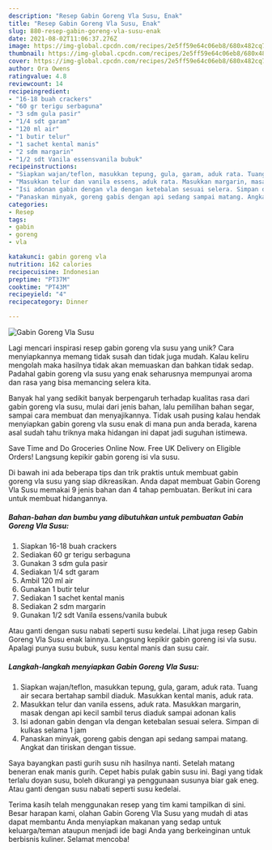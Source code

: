 ```yaml
---
description: "Resep Gabin Goreng Vla Susu, Enak"
title: "Resep Gabin Goreng Vla Susu, Enak"
slug: 880-resep-gabin-goreng-vla-susu-enak
date: 2021-08-02T11:06:37.276Z
image: https://img-global.cpcdn.com/recipes/2e5ff59e64c06eb8/680x482cq70/gabin-goreng-vla-susu-foto-resep-utama.jpg
thumbnail: https://img-global.cpcdn.com/recipes/2e5ff59e64c06eb8/680x482cq70/gabin-goreng-vla-susu-foto-resep-utama.jpg
cover: https://img-global.cpcdn.com/recipes/2e5ff59e64c06eb8/680x482cq70/gabin-goreng-vla-susu-foto-resep-utama.jpg
author: Ora Owens
ratingvalue: 4.8
reviewcount: 14
recipeingredient:
- "16-18 buah crackers"
- "60 gr terigu serbaguna"
- "3 sdm gula pasir"
- "1/4 sdt garam"
- "120 ml air"
- "1 butir telur"
- "1 sachet kental manis"
- "2 sdm margarin"
- "1/2 sdt Vanila essensvanila bubuk"
recipeinstructions:
- "Siapkan wajan/teflon, masukkan tepung, gula, garam, aduk rata. Tuang air secara bertahap sambil diaduk. Masukkan kental manis, aduk rata."
- "Masukkan telur dan vanila essens, aduk rata. Masukkan margarin, masak dengan api kecil sambil terus diaduk sampai adonan kalis"
- "Isi adonan gabin dengan vla dengan ketebalan sesuai selera. Simpan di kulkas selama 1 jam"
- "Panaskan minyak, goreng gabis dengan api sedang sampai matang. Angkat dan tiriskan dengan tissue."
categories:
- Resep
tags:
- gabin
- goreng
- vla

katakunci: gabin goreng vla 
nutrition: 162 calories
recipecuisine: Indonesian
preptime: "PT37M"
cooktime: "PT43M"
recipeyield: "4"
recipecategory: Dinner

---
```



![Gabin Goreng Vla Susu](https://img-global.cpcdn.com/recipes/2e5ff59e64c06eb8/680x482cq70/gabin-goreng-vla-susu-foto-resep-utama.jpg)

Lagi mencari inspirasi resep gabin goreng vla susu yang unik? Cara menyiapkannya memang tidak susah dan tidak juga mudah. Kalau keliru mengolah maka hasilnya tidak akan memuaskan dan bahkan tidak sedap. Padahal gabin goreng vla susu yang enak seharusnya mempunyai aroma dan rasa yang bisa memancing selera kita.

Banyak hal yang sedikit banyak berpengaruh terhadap kualitas rasa dari gabin goreng vla susu, mulai dari jenis bahan, lalu pemilihan bahan segar, sampai cara membuat dan menyajikannya. Tidak usah pusing kalau hendak menyiapkan gabin goreng vla susu enak di mana pun anda berada, karena asal sudah tahu triknya maka hidangan ini dapat jadi suguhan istimewa.

Save Time and Do Groceries Online Now. Free UK Delivery on Eligible Orders! Langsung kepikir gabin goreng isi vla susu.


Di bawah ini ada beberapa tips dan trik praktis untuk membuat gabin goreng vla susu yang siap dikreasikan. Anda dapat membuat Gabin Goreng Vla Susu memakai 9 jenis bahan dan 4 tahap pembuatan. Berikut ini cara untuk membuat hidangannya.

<!--inarticleads1-->

##### Bahan-bahan dan bumbu yang dibutuhkan untuk pembuatan Gabin Goreng Vla Susu:

1. Siapkan 16-18 buah crackers
1. Sediakan 60 gr terigu serbaguna
1. Gunakan 3 sdm gula pasir
1. Sediakan 1/4 sdt garam
1. Ambil 120 ml air
1. Gunakan 1 butir telur
1. Sediakan 1 sachet kental manis
1. Sediakan 2 sdm margarin
1. Gunakan 1/2 sdt Vanila essens/vanila bubuk


Atau ganti dengan susu nabati seperti susu kedelai. Lihat juga resep Gabin Goreng Vla Susu enak lainnya. Langsung kepikir gabin goreng isi vla susu. Apalagi punya susu bubuk, susu kental manis dan susu cair. 

<!--inarticleads2-->

##### Langkah-langkah menyiapkan Gabin Goreng Vla Susu:

1. Siapkan wajan/teflon, masukkan tepung, gula, garam, aduk rata. Tuang air secara bertahap sambil diaduk. Masukkan kental manis, aduk rata.
1. Masukkan telur dan vanila essens, aduk rata. Masukkan margarin, masak dengan api kecil sambil terus diaduk sampai adonan kalis
1. Isi adonan gabin dengan vla dengan ketebalan sesuai selera. Simpan di kulkas selama 1 jam
1. Panaskan minyak, goreng gabis dengan api sedang sampai matang. Angkat dan tiriskan dengan tissue.


Saya bayangkan pasti gurih susu nih hasilnya nanti. Setelah matang beneran enak manis gurih. Cepet habis pulak gabin susu ini. Bagi yang tidak terlalu doyan susu, boleh dikurangi ya penggunaan susunya biar gak eneg. Atau ganti dengan susu nabati seperti susu kedelai. 

Terima kasih telah menggunakan resep yang tim kami tampilkan di sini. Besar harapan kami, olahan Gabin Goreng Vla Susu yang mudah di atas dapat membantu Anda menyiapkan makanan yang sedap untuk keluarga/teman ataupun menjadi ide bagi Anda yang berkeinginan untuk berbisnis kuliner. Selamat mencoba!

